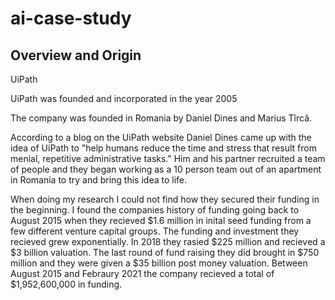 # ai-case-study

## Overview and Origin
UiPath

UiPath was founded and incorporated in the year 2005 

The company was founded in Romania by Daniel Dines and Marius Tîrcă.

According to a blog on the UiPath website Daniel Dines came up with the idea of UiPath to "help humans reduce the time and stress that result from menial, repetitive administrative tasks." Him and his partner recruited a team of people and they began working as a 10 person team out of an apartment in Romania to try and bring this idea to life. 

When doing my research I could not find how they secured their funding in the beginning. I found the companies history of funding going back to August 2015 when they recieved $1.6 million in inital seed funding from a few different venture capital groups. The funding and investment they recieved grew exponentially. In 2018 they rasied $225 million and recieved a $3 billion valuation. The last round of fund raising they did brought in $750 million and they were given a $35 billion post money valuation. Between August 2015 and Febraury 2021 the company recieved a total of $1,952,600,000 in funding. 